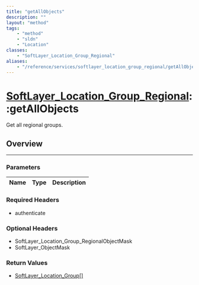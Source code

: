 ```yaml
---
title: "getAllObjects"
description: ""
layout: "method"
tags:
    - "method"
    - "sldn"
    - "Location"
classes:
    - "SoftLayer_Location_Group_Regional"
aliases:
    - "/reference/services/softlayer_location_group_regional/getAllObjects"
---
```

# [SoftLayer_Location_Group_Regional](/reference/services/SoftLayer_Location_Group_Regional)::getAllObjects

Get all regional groups.


## Overview 


-----

### Parameters 
|Name | Type | Description |
| --- | --- | --- |


### Required Headers
* authenticate


### Optional Headers
* SoftLayer_Location_Group_RegionalObjectMask
* SoftLayer_ObjectMask

### Return Values
* <a href='/reference/datatypes/SoftLayer_Location_Group'>SoftLayer_Location_Group[] </a>




